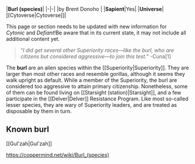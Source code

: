 |**Burl (species)**|
|-|-|
|by  Brent Donoho |
|**Sapient**|Yes|
|**Universe**|[[Cytoverse\|Cytoverse]]|

This page or section needs to be updated with new information for *Cytonic* and *Defiant*!Be aware that in its current state, it may not include all additional content yet.

>“*I did get several other Superiority races—like the burl, who are citizens but considered aggressive—to join this test.*”
\-Cuna[1]


The **burl** are an alien species within the [[Superiority\|Superiority]].
They are larger than most other races and resemble gorillas, although it seems they walk upright as default. While a member of the Superiority, the burl are considered too aggressive to attain primary citizenship. Nonetheless, some of them can be found living on [[Starsight (station)\|Starsight]], and a few participate in the [[Delver\|Delver]] Resistance Program. Like most so-called lesser species, they are wary of Superiority leaders, and are treated as disposable by them in turn.

## Known burl
[[Gul'zah\|Gul'zah]]


https://coppermind.net/wiki/Burl_(species)